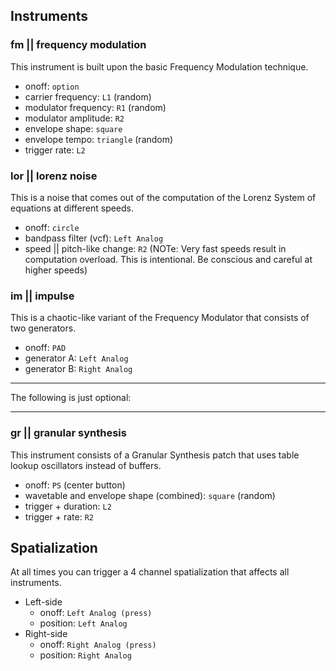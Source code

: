 ## Instruments

### fm || frequency modulation

This instrument is built upon the basic Frequency Modulation technique.

- onoff: `option`
- carrier frequency: `L1` (random)
- modulator frequency: `R1` (random)
- modulator amplitude: `R2`
- envelope shape: `square`
- envelope tempo: `triangle` (random)
- trigger rate: `L2`


### lor || lorenz noise

This is a noise that comes out of the computation of the Lorenz System of equations at different speeds.

- onoff: `circle`
- bandpass filter (vcf): `Left Analog`
- speed || pitch-like change: `R2` (NOTe: Very fast speeds result in computation overload. This is intentional. Be conscious and careful at higher speeds)

### im || impulse

This is a chaotic-like variant of the Frequency Modulator that consists of two generators.

- onoff: `PAD`
- generator A: `Left Analog`
- generator B: `Right Analog`

---

The following is just optional:

---

### gr || granular synthesis

This instrument consists of a Granular Synthesis patch that uses table lookup oscillators instead of buffers.

- onoff: `PS` (center button)
- wavetable and envelope shape (combined): `square` (random)
- trigger + duration: `L2`
- trigger + rate: `R2`


## Spatialization

At all times you can trigger a 4 channel spatialization that affects all instruments.

- Left-side
    - onoff: `Left Analog (press)`
    - position: `Left Analog`
- Right-side 
    - onoff: `Right Analog (press)`
    - position: `Right Analog`
